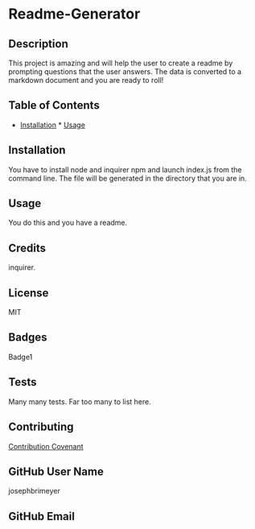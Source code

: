 
# Readme-Generator
## Description 
This project is amazing and will help the user to create a readme by prompting questions that the user answers.  The data is converted to a markdown document and you are ready to roll!
## Table of Contents 
* [Installation](#installation) * [Usage](#usage) 
## Installation
You have to install node and inquirer npm and launch index.js from the command line.  The file will be generated in the directory that you are in.
## Usage 
You do this and you have a readme.
## Credits
inquirer.
## License 
MIT
## Badges 
Badge1
## Tests
Many many tests.  Far too many to list here.
## Contributing
[Contribution Covenant](https://www.contributor-covenant.org/) 
## GitHub User Name
josephbrimeyer
## GitHub Email 
 

